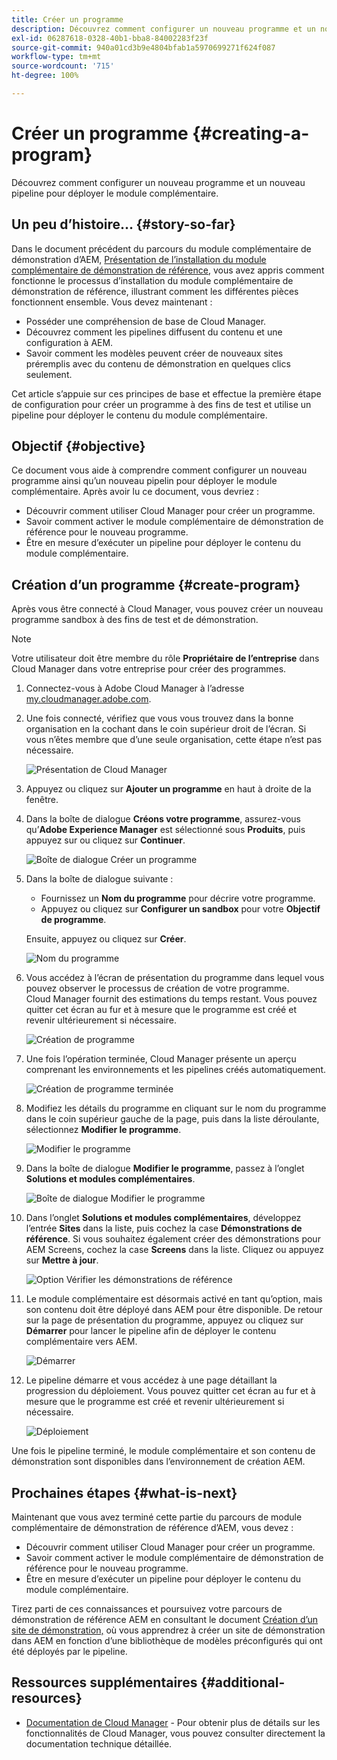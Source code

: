 ```yaml
---
title: Créer un programme
description: Découvrez comment configurer un nouveau programme et un nouveau pipeline pour déployer le module complémentaire.
exl-id: 06287618-0328-40b1-bba8-84002283f23f
source-git-commit: 940a01cd3b9e4804bfab1a5970699271f624f087
workflow-type: tm+mt
source-wordcount: '715'
ht-degree: 100%

---
```


# Créer un programme {#creating-a-program}

Découvrez comment configurer un nouveau programme et un nouveau pipeline pour déployer le module complémentaire.

## Un peu d’histoire… {#story-so-far}

Dans le document précédent du parcours du module complémentaire de démonstration d’AEM, [Présentation de l’installation du module complémentaire de démonstration de référence,](installation.md) vous avez appris comment fonctionne le processus d’installation du module complémentaire de démonstration de référence, illustrant comment les différentes pièces fonctionnent ensemble. Vous devez maintenant :

* Posséder une compréhension de base de Cloud Manager.
* Découvrez comment les pipelines diffusent du contenu et une configuration à AEM.
* Savoir comment les modèles peuvent créer de nouveaux sites préremplis avec du contenu de démonstration en quelques clics seulement.

Cet article s’appuie sur ces principes de base et effectue la première étape de configuration pour créer un programme à des fins de test et utilise un pipeline pour déployer le contenu du module complémentaire.

## Objectif {#objective}

Ce document vous aide à comprendre comment configurer un nouveau programme ainsi qu’un nouveau pipelin pour déployer le module complémentaire. Après avoir lu ce document, vous devriez :

* Découvrir comment utiliser Cloud Manager pour créer un programme.
* Savoir comment activer le module complémentaire de démonstration de référence pour le nouveau programme.
* Être en mesure d’exécuter un pipeline pour déployer le contenu du module complémentaire.

## Création d’un programme {#create-program}

Après vous être connecté à Cloud Manager, vous pouvez créer un nouveau programme sandbox à des fins de test et de démonstration.

>[!NOTE]
>
>Votre utilisateur doit être membre du rôle **Propriétaire de l’entreprise** dans Cloud Manager dans votre entreprise pour créer des programmes.

1. Connectez-vous à Adobe Cloud Manager à l’adresse [my.cloudmanager.adobe.com](https://my.cloudmanager.adobe.com/).

1. Une fois connecté, vérifiez que vous vous trouvez dans la bonne organisation en la cochant dans le coin supérieur droit de l’écran. Si vous n’êtes membre que d’une seule organisation, cette étape n’est pas nécessaire.

   ![Présentation de Cloud Manager](assets/cloud-manager.png)

1. Appuyez ou cliquez sur **Ajouter un programme** en haut à droite de la fenêtre.

1. Dans la boîte de dialogue **Créons votre programme**, assurez-vous qu’**Adobe Experience Manager** est sélectionné sous **Produits**, puis appuyez sur ou cliquez sur **Continuer**.

   ![Boîte de dialogue Créer un programme](assets/create-program.png)

1. Dans la boîte de dialogue suivante :

   * Fournissez un **Nom du programme** pour décrire votre programme.
   * Appuyez ou cliquez sur **Configurer un sandbox** pour votre **Objectif de programme**.

   Ensuite, appuyez ou cliquez sur **Créer**.

   ![Nom du programme](assets/program-name.png)

1. Vous accédez à l’écran de présentation du programme dans lequel vous pouvez observer le processus de création de votre programme. Cloud Manager fournit des estimations du temps restant. Vous pouvez quitter cet écran au fur et à mesure que le programme est créé et revenir ultérieurement si nécessaire.

   ![Création de programme](assets/program-creation.png)

1. Une fois l’opération terminée, Cloud Manager présente un aperçu comprenant les environnements et les pipelines créés automatiquement.

   ![Création de programme terminée](assets/creation-complete.png)

1. Modifiez les détails du programme en cliquant sur le nom du programme dans le coin supérieur gauche de la page, puis dans la liste déroulante, sélectionnez **Modifier le programme**.

   ![Modifier le programme](assets/edit-program.png)

1. Dans la boîte de dialogue **Modifier le programme**, passez à l’onglet **Solutions et modules complémentaires**.

   ![Boîte de dialogue Modifier le programme](assets/edit-program-dialog.png)

1. Dans l’onglet **Solutions et modules complémentaires**, développez l’entrée **Sites** dans la liste, puis cochez la case **Démonstrations de référence**. Si vous souhaitez également créer des démonstrations pour AEM Screens, cochez la case **Screens** dans la liste. Cliquez ou appuyez sur **Mettre à jour**.

   ![Option Vérifier les démonstrations de référence](assets/edit-program-add-on.png)

1. Le module complémentaire est désormais activé en tant qu’option, mais son contenu doit être déployé dans AEM pour être disponible. De retour sur la page de présentation du programme, appuyez ou cliquez sur **Démarrer** pour lancer le pipeline afin de déployer le contenu complémentaire vers AEM.

   ![Démarrer](assets/deploy.png)

1. Le pipeline démarre et vous accédez à une page détaillant la progression du déploiement. Vous pouvez quitter cet écran au fur et à mesure que le programme est créé et revenir ultérieurement si nécessaire.

   ![Déploiement](assets/deployment.png)

Une fois le pipeline terminé, le module complémentaire et son contenu de démonstration sont disponibles dans l’environnement de création AEM.

## Prochaines étapes {#what-is-next}

Maintenant que vous avez terminé cette partie du parcours de module complémentaire de démonstration de référence d’AEM, vous devez :

* Découvrir comment utiliser Cloud Manager pour créer un programme.
* Savoir comment activer le module complémentaire de démonstration de référence pour le nouveau programme.
* Être en mesure d’exécuter un pipeline pour déployer le contenu du module complémentaire.

Tirez parti de ces connaissances et poursuivez votre parcours de démonstration de référence AEM en consultant le document [Création d’un site de démonstration,](create-site.md) où vous apprendrez à créer un site de démonstration dans AEM en fonction d’une bibliothèque de modèles préconfigurés qui ont été déployés par le pipeline.

## Ressources supplémentaires {#additional-resources}

* [Documentation de Cloud Manager](https://experienceleague.adobe.com/docs/experience-manager-cloud-service/content/onboarding/onboarding-concepts/cloud-manager-introduction.html?lang=fr) - Pour obtenir plus de détails sur les fonctionnalités de Cloud Manager, vous pouvez consulter directement la documentation technique détaillée.
